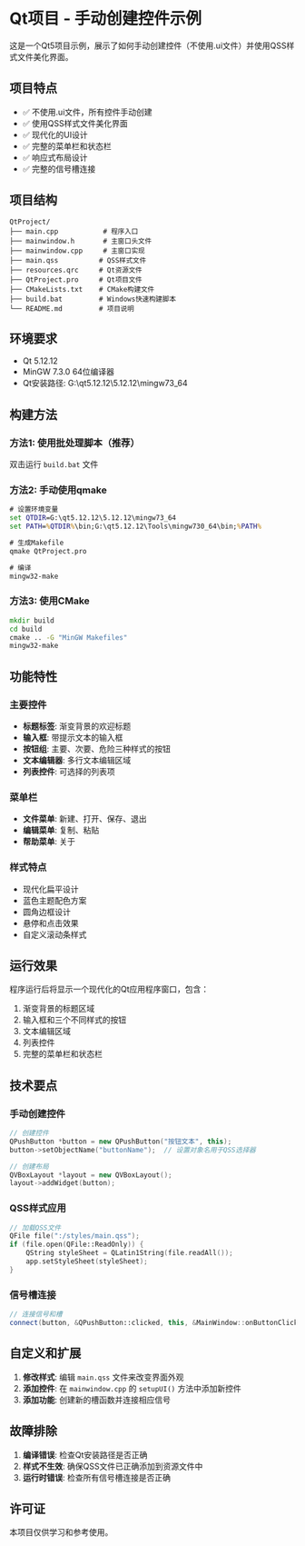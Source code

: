 # Qt项目 - 手动创建控件示例

这是一个Qt5项目示例，展示了如何手动创建控件（不使用.ui文件）并使用QSS样式文件美化界面。

## 项目特点

- ✅ 不使用.ui文件，所有控件手动创建
- ✅ 使用QSS样式文件美化界面
- ✅ 现代化的UI设计
- ✅ 完整的菜单栏和状态栏
- ✅ 响应式布局设计
- ✅ 完整的信号槽连接

## 项目结构

```
QtProject/
├── main.cpp           # 程序入口
├── mainwindow.h       # 主窗口头文件
├── mainwindow.cpp     # 主窗口实现
├── main.qss          # QSS样式文件
├── resources.qrc     # Qt资源文件
├── QtProject.pro     # Qt项目文件
├── CMakeLists.txt    # CMake构建文件
├── build.bat         # Windows快速构建脚本
└── README.md         # 项目说明
```

## 环境要求

- Qt 5.12.12
- MinGW 7.3.0 64位编译器
- Qt安装路径: G:\qt5.12.12\5.12.12\mingw73_64

## 构建方法

### 方法1: 使用批处理脚本（推荐）
双击运行 `build.bat` 文件

### 方法2: 手动使用qmake
```cmd
# 设置环境变量
set QTDIR=G:\qt5.12.12\5.12.12\mingw73_64
set PATH=%QTDIR%\bin;G:\qt5.12.12\Tools\mingw730_64\bin;%PATH%

# 生成Makefile
qmake QtProject.pro

# 编译
mingw32-make
```

### 方法3: 使用CMake
```cmd
mkdir build
cd build
cmake .. -G "MinGW Makefiles"
mingw32-make
```

## 功能特性

### 主要控件
- **标题标签**: 渐变背景的欢迎标题
- **输入框**: 带提示文本的输入框
- **按钮组**: 主要、次要、危险三种样式的按钮
- **文本编辑器**: 多行文本编辑区域
- **列表控件**: 可选择的列表项

### 菜单栏
- **文件菜单**: 新建、打开、保存、退出
- **编辑菜单**: 复制、粘贴
- **帮助菜单**: 关于

### 样式特点
- 现代化扁平设计
- 蓝色主题配色方案
- 圆角边框设计
- 悬停和点击效果
- 自定义滚动条样式

## 运行效果

程序运行后将显示一个现代化的Qt应用程序窗口，包含：
1. 渐变背景的标题区域
2. 输入框和三个不同样式的按钮
3. 文本编辑区域
4. 列表控件
5. 完整的菜单栏和状态栏

## 技术要点

### 手动创建控件
```cpp
// 创建控件
QPushButton *button = new QPushButton("按钮文本", this);
button->setObjectName("buttonName");  // 设置对象名用于QSS选择器

// 创建布局
QVBoxLayout *layout = new QVBoxLayout();
layout->addWidget(button);
```

### QSS样式应用
```cpp
// 加载QSS文件
QFile file(":/styles/main.qss");
if (file.open(QFile::ReadOnly)) {
    QString styleSheet = QLatin1String(file.readAll());
    app.setStyleSheet(styleSheet);
}
```

### 信号槽连接
```cpp
// 连接信号和槽
connect(button, &QPushButton::clicked, this, &MainWindow::onButtonClicked);
```

## 自定义和扩展

1. **修改样式**: 编辑 `main.qss` 文件来改变界面外观
2. **添加控件**: 在 `mainwindow.cpp` 的 `setupUI()` 方法中添加新控件
3. **添加功能**: 创建新的槽函数并连接相应信号

## 故障排除

1. **编译错误**: 检查Qt安装路径是否正确
2. **样式不生效**: 确保QSS文件已正确添加到资源文件中
3. **运行时错误**: 检查所有信号槽连接是否正确

## 许可证

本项目仅供学习和参考使用。 